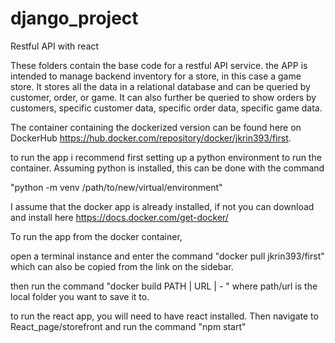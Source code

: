 # django_project
Restful API with react

These folders contain the base code for a restful API service. the APP is intended to manage backend inventory for a store, in this case a game store. It stores all the data in a relational database and can be queried by customer, order, or game. It can also further be queried to show orders by customers, specific customer data, specific order data, specific game data.

The container containing the dockerized version can be found here on DockerHub https://hub.docker.com/repository/docker/jkrin393/first.

to run the app i recommend first setting up a python environment to run the container. Assuming python is installed, this can be done with the command

"python -m venv /path/to/new/virtual/environment"

I assume that the docker app is already installed, if not you can download and install here https://docs.docker.com/get-docker/

To run the app from the docker container,

open a terminal instance and enter the command "docker pull jkrin393/first" which can also be copied from the link on the sidebar.

then run the command "docker build PATH | URL | - " where path/url is the local folder you want to save it to.

to run the react app, you will need to have react installed. Then navigate to React_page/storefront and run the command "npm start"
